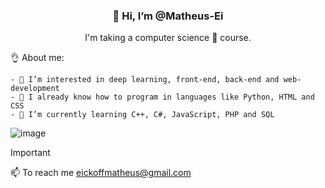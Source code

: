 <div align="center">
<h3>👋 Hi, I’m @Matheus-Ei</h3>
<p>I'm taking a computer science 🤖 course.</p>
</div>

<p>👌 About me:</p>

    - 👀 I’m interested in deep learning, front-end, back-end and web-development
    - 🧨 I already know how to program in languages ​​like Python, HTML and CSS
    - 🌱 I’m currently learning C++, C#, JavaScript, PHP and SQL

![image](https://github.com/Matheus-Ei/Matheus-Ei/assets/127603510/f1fe0e15-845d-4d4a-baae-712fe3fd16ce)

> [!IMPORTANT]
> 📫 To reach me eickoffmatheus@gmail.com
